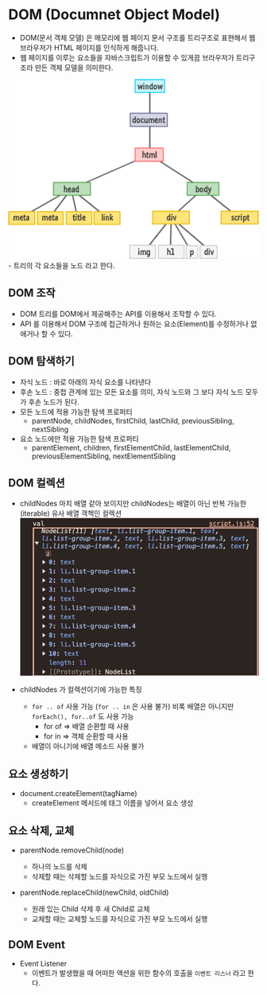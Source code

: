 # DOM (Documnet Object Model)

- DOM(문서 객체 모델) 은 메모리에 웹 페이지 문서 구조를 트리구조로 표현해서 웹 브라우저가 HTML 페이지를 인식하게 해줍니다.
- 웹 페이지를 이루는 요소들을 자바스크립트가 이용할 수 있게끔 브라우저가 트리구조라 만든 객체 모델을 의미한다.

<img src="./domtree8.png">
- 트리의 각 요소들을 노드 라고 한다.

## DOM 조작

- DOM 트리를 DOM에서 제공해주는 API를 이용해서 조작할 수 있다.
- API 를 이용해서 DOM 구조에 접근하거나 원하는 요소(Element)를 수정하거나 없애거나 할 수 있다.

## DOM 탐색하기

- 자식 노드 : 바로 아래의 자식 요소를 나타낸다
- 후손 노드 : 중첩 관계에 있는 모든 요소를 의미, 자식 노드와 그 보다 자식 노드 모두가 후손 노드가 된다.
- 모든 노드에 적용 가능한 탐색 프로퍼티
  - parentNode, childNodes, firstChild, lastChild, previousSibling, nextSibling
- 요소 노드에만 적용 가능한 탐색 프로퍼티
  - parentElement, children, firstElementChild, lastElementChild, previousElementSibling, nextElementSibling

## DOM 컬렉션

- childNodes 마치 배열 같아 보이지만 childNodes는 배열이 아닌 반복 가능한(iterable) 유사 배열 객첵인 컬렉션
  <img src="./navigation/image.png">

- childNodes 가 컬렉션이기에 가능한 특징
  - `for .. of` 사용 가능 (`for .. in` 은 사용 불가) 비록 배열은 아니지만 `forEach(), for..of` 도 사용 가능
    - for of => 배열 순환할 때 사용
    - for in => 객체 순환할 때 사용
  - 배열이 아니기에 배열 메소드 사용 불가

## 요소 생성하기

- document.createElement(tagName)
  - createElement 메서드에 태그 이름을 넣어서 요소 생성

## 요소 삭제, 교체

- parentNode.removeChild(node)

  - 하나의 노드를 삭제
  - 삭제할 때는 삭제할 노드를 자식으로 가진 부모 노드에서 실행

- parentNode.replaceChild(newChild, oldChild)
  - 원래 있는 Child 삭제 후 새 Child로 교체
  - 교체할 때는 교체할 노드를 자식으로 가진 부모 노드에서 실행

## DOM Event

- Event Listener
  - 이벤트가 발생했을 때 어떠한 액션을 위한 함수의 호출을 `이벤트 리스너` 라고 한다.
